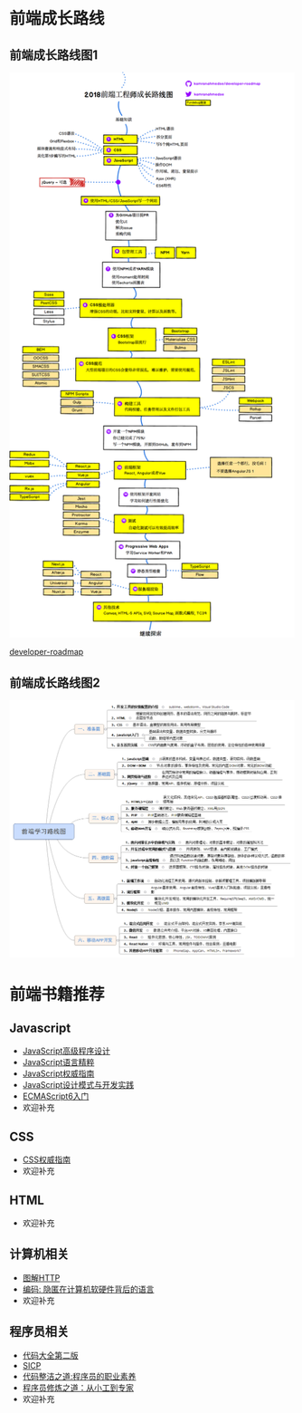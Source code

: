 # 前端成长路线

## 前端成长路线图1
![前端成长路线图1.png](images/way1.png)  

[developer-roadmap](https://github.com/kamranahmedse/developer-roadmap)

## 前端成长路线图2
![前端成长路线图2.png](images/way2.png)  

# 前端书籍推荐

## Javascript

- [JavaScript高级程序设计](https://book.douban.com/subject/10546125/)
- [JavaScript语言精粹](https://book.douban.com/subject/3590768/)
- [JavaScript权威指南](https://book.douban.com/subject/10549733/)
- [JavaScript设计模式与开发实践](http://www.ituring.com.cn/book/1632/)
- [ECMAScript6入门](http://es6.ruanyifeng.com/)
- 欢迎补充

## CSS

- [CSS权威指南](https://book.douban.com/subject/2308234/)
- 欢迎补充

## HTML

- 欢迎补充


## 计算机相关

- [图解HTTP](https://book.douban.com/subject/25863515/)
- [编码: 隐匿在计算机软硬件背后的语言](https://book.douban.com/subject/4822685/)
- 欢迎补充

## 程序员相关

- [代码大全第二版](https://book.douban.com/subject/1477390/)
- [SICP](https://book.douban.com/subject/1148282/) 
- [代码整洁之道:程序员的职业素养](https://book.douban.com/subject/26919457/)
- [程序员修炼之道：从小工到专家](https://book.douban.com/subject/5387402/) 
- 欢迎补充
